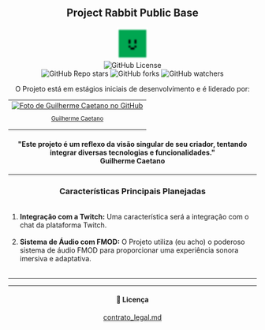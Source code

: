 <h2 align="center">Project Rabbit Public Base</h2>

<p align="center">
  <img src="placeholder.png" width="64" height="64" alt="Ícone do Placeholder">
  <br>
  <img alt="GitHub License" src="https://img.shields.io/github/license/Guilherme-XHP/Rabbit_Metroid_Farm_Game">
  <br>
  <img alt="GitHub Repo stars" src="https://img.shields.io/github/stars/Guilherme-XHP/Rabbit_Metroid_Farm_Game">
  <img alt="GitHub forks" src="https://img.shields.io/github/forks/Guilherme-XHP/Rabbit_Metroid_Farm_Game">
  <img alt="GitHub watchers" src="https://img.shields.io/github/watchers/Guilherme-XHP/Rabbit_Metroid_Farm_Game">
</p>

<p align="center">
  O Projeto está em estágios iniciais de desenvolvimento e é liderado por:
</p>

<table align="center">
  <tr>
    <td align="center">
      <a href="#">
        <img src="https://avatars.githubusercontent.com/u/70610129?v=4" width="100px;" alt="Foto de Guilherme Caetano no GitHub">
        <br>
        <sub>
          <p>Guilherme Caetano</p>
        </sub>
      </a>
    </td>
  </tr>
</table>

<h4 align="center">
  "Este projeto é um reflexo da visão singular de seu criador, tentando integrar diversas tecnologias e funcionalidades."
  <br>
  <strong>Guilherme Caetano</strong>
</h4>

<hr>

<h3 align="center">Características Principais Planejadas</h3>

<p align="justify">
  <ol>
    <br>
    <li>
      <strong>Integração com a Twitch:</strong> Uma característica será a integração com o chat da plataforma Twitch.
    </li>
    <br>
    <li>
      <strong>Sistema de Áudio com FMOD:</strong> O Projeto utiliza (eu acho) o poderoso sistema de áudio FMOD para proporcionar uma experiência sonora imersiva e adaptativa.
    </li>
    <br>
  </ol>
</p>

<hr>

<hr>

<h4 align="center" id="licenca">📜 Licença</h4>

<p align="center">
  <a href="contrato_legal.md">contrato_legal.md</a><br>
</p>
